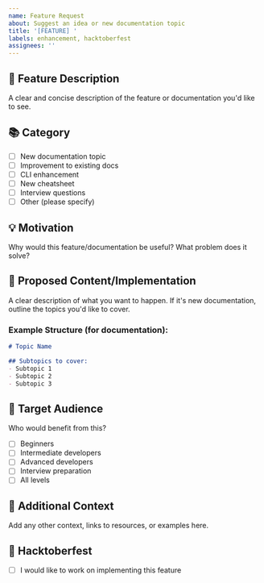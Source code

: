```yaml
---
name: Feature Request
about: Suggest an idea or new documentation topic
title: '[FEATURE] '
labels: enhancement, hacktoberfest
assignees: ''
---
```


## 🚀 Feature Description
A clear and concise description of the feature or documentation you'd like to see.

## 📚 Category
- [ ] New documentation topic
- [ ] Improvement to existing docs
- [ ] CLI enhancement
- [ ] New cheatsheet
- [ ] Interview questions
- [ ] Other (please specify)

## 💡 Motivation
Why would this feature/documentation be useful? What problem does it solve?

## 📝 Proposed Content/Implementation
A clear description of what you want to happen. If it's new documentation, outline the topics you'd like to cover.

### Example Structure (for documentation):
```markdown
# Topic Name

## Subtopics to cover:
- Subtopic 1
- Subtopic 2
- Subtopic 3
```

## 🎯 Target Audience
Who would benefit from this?
- [ ] Beginners
- [ ] Intermediate developers
- [ ] Advanced developers
- [ ] Interview preparation
- [ ] All levels

## 📖 Additional Context
Add any other context, links to resources, or examples here.

## 🎃 Hacktoberfest
- [ ] I would like to work on implementing this feature
